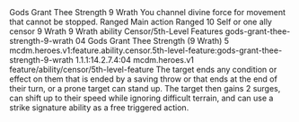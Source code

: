 <ability>
  <name>Gods Grant Thee Strength</name>
  <cost>9 Wrath</cost>
  <flavor>You channel divine force for movement that cannot be stopped.</flavor>
  <keywords>
    <keyword>Ranged</keyword>
  </keywords>
  <type>Main action</type>
  <distance>Ranged 10</distance>
  <target>Self or one ally</target>
  <metadata>
    <class>censor</class>
    <cost>9 Wrath</cost>
    <cost_amount>9</cost_amount>
    <cost_resource>Wrath</cost_resource>
    <feature_type>ability</feature_type>
    <file_dpath>Censor/5th-Level Features</file_dpath>
    <item_id>gods-grant-thee-strength-9-wrath</item_id>
    <item_index>04</item_index>
    <item_name>Gods Grant Thee Strength (9 Wrath)</item_name>
    <level>5</level>
    <scc>mcdm.heroes.v1:feature.ability.censor.5th-level-feature:gods-grant-thee-strength-9-wrath</scc>
    <scdc>1.1.1:14.2.7.4:04</scdc>
    <source>mcdm.heroes.v1</source>
    <type>feature/ability/censor/5th-level-feature</type>
  </metadata>
  <effects>
    <effect type="mundane">The target ends any condition or effect on them that is ended by a saving throw or that ends at the end of their turn, or a prone target can stand up. The target then gains 2 surges, can shift up to their speed while ignoring difficult terrain, and can use a strike signature ability as a free triggered action.</effect>
  </effects>
</ability>
